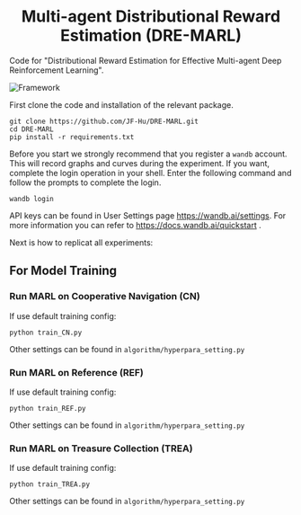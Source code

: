 
<p align="center">
<h1 align="center"> Multi-agent Distributional Reward Estimation (DRE-MARL) </h1>
</p>



Code for "Distributional Reward Estimation for Effective Multi-agent Deep Reinforcement Learning".

![Framework](Framework.png)

First clone the code and installation of the relevant package.

    git clone https://github.com/JF-Hu/DRE-MARL.git
    cd DRE-MARL
    pip install -r requirements.txt

Before you start we strongly recommend that you register a `wandb` account.
This will record graphs and curves during the experiment.
If you want, complete the login operation in your shell. Enter the following command and follow the prompts to complete the login.

    wandb login

API keys can be found in User Settings page https://wandb.ai/settings. For more information you can refer to https://docs.wandb.ai/quickstart .

Next is how to replicat all experiments:
## For Model Training
### Run MARL on Cooperative Navigation (CN)

If use default training config:

    python train_CN.py 

Other settings can be found in `algorithm/hyperpara_setting.py`

### Run MARL on Reference (REF)

If use default training config:

    python train_REF.py 

Other settings can be found in `algorithm/hyperpara_setting.py`

### Run MARL on Treasure Collection (TREA)

If use default training config:

    python train_TREA.py 

Other settings can be found in `algorithm/hyperpara_setting.py` 
